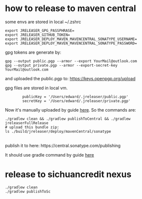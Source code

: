 # how to release to maven central
some envs are stored in local ~/.zshrc
```shell
export JRELEASER_GPG_PASSPHRASE=
export JRELEASER_GITHUB_TOKEN=
export JRELEASER_DEPLOY_MAVEN_MAVENCENTRAL_SONATYPE_USERNAME=
export JRELEASER_DEPLOY_MAVEN_MAVENCENTRAL_SONATYPE_PASSWORD=
```

gpg tokens are generate by:
```
gpg --output public.pgp --armor --export YourMail@outlook.com
gpg --output private.pgp --armor --export-secret-key YourMail@outlook.com
```
and uploaded the public.pgp to: https://keys.openpgp.org/upload

gpg files are stored in local vm.
```shell
        publicKey = '/Users/edward/.jreleaser/public.pgp'
        secretKey = '/Users/edward/.jreleaser/private.pgp'
```

Now it's manually uploaded by guide [here](https://central.sonatype.org/publish/publish-portal-upload/#switching-to-ossrh-during-portal-early-access).
So the commands are:<br>
```shell
./gradlew clean && ./gradlew publishToCentral && ./gradlew jreleaserFullRelease
# upload this bundle zip:
ls ./build/jreleaser/deploy/mavenCentral/sonatype
```
<br>
publish it to here: https://central.sonatype.com/publishing

It should use gradle command by guide [here](https://jreleaser.org/guide/latest/examples/maven/maven-central.html#_gradle)

# release to sichuancredit nexus
```shell
./gradlew clean
./gradlew publishToSc
```